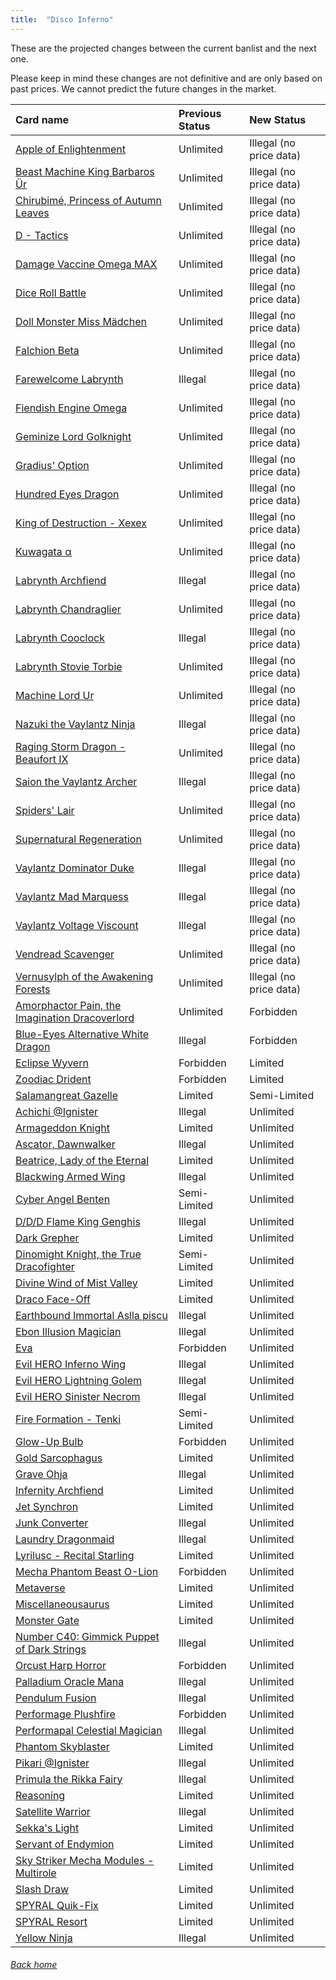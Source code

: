 ```yaml
---
title:  "Disco Inferno"
---
```


These are the projected changes between the current banlist and the next one.

Please keep in mind these changes are not definitive and are only based on past prices. We cannot predict the future changes in the market.

| Card name | Previous Status | New Status |
| :-- | :-- | :-- |
|[Apple of Enlightenment](https://db.ygoprodeck.com/card/?search=Apple%20of%20Enlightenment) | Unlimited | Illegal (no price data) |
|[Beast Machine King Barbaros Ür](https://db.ygoprodeck.com/card/?search=Beast%20Machine%20King%20Barbaros%20Ür) | Unlimited | Illegal (no price data) |
|[Chirubimé, Princess of Autumn Leaves](https://db.ygoprodeck.com/card/?search=Chirubimé,%20Princess%20of%20Autumn%20Leaves) | Unlimited | Illegal (no price data) |
|[D - Tactics](https://db.ygoprodeck.com/card/?search=D%20-%20Tactics) | Unlimited | Illegal (no price data) |
|[Damage Vaccine Omega MAX](https://db.ygoprodeck.com/card/?search=Damage%20Vaccine%20Omega%20MAX) | Unlimited | Illegal (no price data) |
|[Dice Roll Battle](https://db.ygoprodeck.com/card/?search=Dice%20Roll%20Battle) | Unlimited | Illegal (no price data) |
|[Doll Monster Miss Mädchen](https://db.ygoprodeck.com/card/?search=Doll%20Monster%20Miss%20Mädchen) | Unlimited | Illegal (no price data) |
|[Falchion Beta](https://db.ygoprodeck.com/card/?search=Falchion%20Beta) | Unlimited | Illegal (no price data) |
|[Farewelcome Labrynth](https://db.ygoprodeck.com/card/?search=Farewelcome%20Labrynth) | Illegal | Illegal (no price data) |
|[Fiendish Engine Omega](https://db.ygoprodeck.com/card/?search=Fiendish%20Engine%20Omega) | Unlimited | Illegal (no price data) |
|[Geminize Lord Golknight](https://db.ygoprodeck.com/card/?search=Geminize%20Lord%20Golknight) | Unlimited | Illegal (no price data) |
|[Gradius' Option](https://db.ygoprodeck.com/card/?search=Gradius'%20Option) | Unlimited | Illegal (no price data) |
|[Hundred Eyes Dragon](https://db.ygoprodeck.com/card/?search=Hundred%20Eyes%20Dragon) | Unlimited | Illegal (no price data) |
|[King of Destruction - Xexex](https://db.ygoprodeck.com/card/?search=King%20of%20Destruction%20-%20Xexex) | Unlimited | Illegal (no price data) |
|[Kuwagata α](https://db.ygoprodeck.com/card/?search=Kuwagata%20α) | Unlimited | Illegal (no price data) |
|[Labrynth Archfiend](https://db.ygoprodeck.com/card/?search=Labrynth%20Archfiend) | Illegal | Illegal (no price data) |
|[Labrynth Chandraglier](https://db.ygoprodeck.com/card/?search=Labrynth%20Chandraglier) | Unlimited | Illegal (no price data) |
|[Labrynth Cooclock](https://db.ygoprodeck.com/card/?search=Labrynth%20Cooclock) | Illegal | Illegal (no price data) |
|[Labrynth Stovie Torbie](https://db.ygoprodeck.com/card/?search=Labrynth%20Stovie%20Torbie) | Unlimited | Illegal (no price data) |
|[Machine Lord Ur](https://db.ygoprodeck.com/card/?search=Machine%20Lord%20Ur) | Unlimited | Illegal (no price data) |
|[Nazuki the Vaylantz Ninja](https://db.ygoprodeck.com/card/?search=Nazuki%20the%20Vaylantz%20Ninja) | Illegal | Illegal (no price data) |
|[Raging Storm Dragon - Beaufort IX](https://db.ygoprodeck.com/card/?search=Raging%20Storm%20Dragon%20-%20Beaufort%20IX) | Unlimited | Illegal (no price data) |
|[Saion the Vaylantz Archer](https://db.ygoprodeck.com/card/?search=Saion%20the%20Vaylantz%20Archer) | Illegal | Illegal (no price data) |
|[Spiders' Lair](https://db.ygoprodeck.com/card/?search=Spiders'%20Lair) | Unlimited | Illegal (no price data) |
|[Supernatural Regeneration](https://db.ygoprodeck.com/card/?search=Supernatural%20Regeneration) | Unlimited | Illegal (no price data) |
|[Vaylantz Dominator Duke](https://db.ygoprodeck.com/card/?search=Vaylantz%20Dominator%20Duke) | Illegal | Illegal (no price data) |
|[Vaylantz Mad Marquess](https://db.ygoprodeck.com/card/?search=Vaylantz%20Mad%20Marquess) | Illegal | Illegal (no price data) |
|[Vaylantz Voltage Viscount](https://db.ygoprodeck.com/card/?search=Vaylantz%20Voltage%20Viscount) | Illegal | Illegal (no price data) |
|[Vendread Scavenger](https://db.ygoprodeck.com/card/?search=Vendread%20Scavenger) | Unlimited | Illegal (no price data) |
|[Vernusylph of the Awakening Forests](https://db.ygoprodeck.com/card/?search=Vernusylph%20of%20the%20Awakening%20Forests) | Unlimited | Illegal (no price data) |
|[Amorphactor Pain, the Imagination Dracoverlord](https://db.ygoprodeck.com/card/?search=Amorphactor%20Pain,%20the%20Imagination%20Dracoverlord) | Unlimited | Forbidden |
|[Blue-Eyes Alternative White Dragon](https://db.ygoprodeck.com/card/?search=Blue-Eyes%20Alternative%20White%20Dragon) | Illegal | Forbidden |
|[Eclipse Wyvern](https://db.ygoprodeck.com/card/?search=Eclipse%20Wyvern) | Forbidden | Limited |
|[Zoodiac Drident](https://db.ygoprodeck.com/card/?search=Zoodiac%20Drident) | Forbidden | Limited |
|[Salamangreat Gazelle](https://db.ygoprodeck.com/card/?search=Salamangreat%20Gazelle) | Limited | Semi-Limited |
|[Achichi @Ignister](https://db.ygoprodeck.com/card/?search=Achichi%20@Ignister) | Illegal | Unlimited |
|[Armageddon Knight](https://db.ygoprodeck.com/card/?search=Armageddon%20Knight) | Limited | Unlimited |
|[Ascator, Dawnwalker](https://db.ygoprodeck.com/card/?search=Ascator,%20Dawnwalker) | Illegal | Unlimited |
|[Beatrice, Lady of the Eternal](https://db.ygoprodeck.com/card/?search=Beatrice,%20Lady%20of%20the%20Eternal) | Limited | Unlimited |
|[Blackwing Armed Wing](https://db.ygoprodeck.com/card/?search=Blackwing%20Armed%20Wing) | Illegal | Unlimited |
|[Cyber Angel Benten](https://db.ygoprodeck.com/card/?search=Cyber%20Angel%20Benten) | Semi-Limited | Unlimited |
|[D/D/D Flame King Genghis](https://db.ygoprodeck.com/card/?search=D/D/D%20Flame%20King%20Genghis) | Illegal | Unlimited |
|[Dark Grepher](https://db.ygoprodeck.com/card/?search=Dark%20Grepher) | Limited | Unlimited |
|[Dinomight Knight, the True Dracofighter](https://db.ygoprodeck.com/card/?search=Dinomight%20Knight,%20the%20True%20Dracofighter) | Semi-Limited | Unlimited |
|[Divine Wind of Mist Valley](https://db.ygoprodeck.com/card/?search=Divine%20Wind%20of%20Mist%20Valley) | Limited | Unlimited |
|[Draco Face-Off](https://db.ygoprodeck.com/card/?search=Draco%20Face-Off) | Limited | Unlimited |
|[Earthbound Immortal Aslla piscu](https://db.ygoprodeck.com/card/?search=Earthbound%20Immortal%20Aslla%20piscu) | Illegal | Unlimited |
|[Ebon Illusion Magician](https://db.ygoprodeck.com/card/?search=Ebon%20Illusion%20Magician) | Illegal | Unlimited |
|[Eva](https://db.ygoprodeck.com/card/?search=Eva) | Forbidden | Unlimited |
|[Evil HERO Inferno Wing](https://db.ygoprodeck.com/card/?search=Evil%20HERO%20Inferno%20Wing) | Illegal | Unlimited |
|[Evil HERO Lightning Golem](https://db.ygoprodeck.com/card/?search=Evil%20HERO%20Lightning%20Golem) | Illegal | Unlimited |
|[Evil HERO Sinister Necrom](https://db.ygoprodeck.com/card/?search=Evil%20HERO%20Sinister%20Necrom) | Illegal | Unlimited |
|[Fire Formation - Tenki](https://db.ygoprodeck.com/card/?search=Fire%20Formation%20-%20Tenki) | Semi-Limited | Unlimited |
|[Glow-Up Bulb](https://db.ygoprodeck.com/card/?search=Glow-Up%20Bulb) | Forbidden | Unlimited |
|[Gold Sarcophagus](https://db.ygoprodeck.com/card/?search=Gold%20Sarcophagus) | Limited | Unlimited |
|[Grave Ohja](https://db.ygoprodeck.com/card/?search=Grave%20Ohja) | Illegal | Unlimited |
|[Infernity Archfiend](https://db.ygoprodeck.com/card/?search=Infernity%20Archfiend) | Limited | Unlimited |
|[Jet Synchron](https://db.ygoprodeck.com/card/?search=Jet%20Synchron) | Limited | Unlimited |
|[Junk Converter](https://db.ygoprodeck.com/card/?search=Junk%20Converter) | Illegal | Unlimited |
|[Laundry Dragonmaid](https://db.ygoprodeck.com/card/?search=Laundry%20Dragonmaid) | Illegal | Unlimited |
|[Lyrilusc - Recital Starling](https://db.ygoprodeck.com/card/?search=Lyrilusc%20-%20Recital%20Starling) | Limited | Unlimited |
|[Mecha Phantom Beast O-Lion](https://db.ygoprodeck.com/card/?search=Mecha%20Phantom%20Beast%20O-Lion) | Forbidden | Unlimited |
|[Metaverse](https://db.ygoprodeck.com/card/?search=Metaverse) | Limited | Unlimited |
|[Miscellaneousaurus](https://db.ygoprodeck.com/card/?search=Miscellaneousaurus) | Limited | Unlimited |
|[Monster Gate](https://db.ygoprodeck.com/card/?search=Monster%20Gate) | Limited | Unlimited |
|[Number C40: Gimmick Puppet of Dark Strings](https://db.ygoprodeck.com/card/?search=Number%20C40:%20Gimmick%20Puppet%20of%20Dark%20Strings) | Illegal | Unlimited |
|[Orcust Harp Horror](https://db.ygoprodeck.com/card/?search=Orcust%20Harp%20Horror) | Forbidden | Unlimited |
|[Palladium Oracle Mana](https://db.ygoprodeck.com/card/?search=Palladium%20Oracle%20Mana) | Illegal | Unlimited |
|[Pendulum Fusion](https://db.ygoprodeck.com/card/?search=Pendulum%20Fusion) | Illegal | Unlimited |
|[Performage Plushfire](https://db.ygoprodeck.com/card/?search=Performage%20Plushfire) | Forbidden | Unlimited |
|[Performapal Celestial Magician](https://db.ygoprodeck.com/card/?search=Performapal%20Celestial%20Magician) | Illegal | Unlimited |
|[Phantom Skyblaster](https://db.ygoprodeck.com/card/?search=Phantom%20Skyblaster) | Limited | Unlimited |
|[Pikari @Ignister](https://db.ygoprodeck.com/card/?search=Pikari%20@Ignister) | Illegal | Unlimited |
|[Primula the Rikka Fairy](https://db.ygoprodeck.com/card/?search=Primula%20the%20Rikka%20Fairy) | Illegal | Unlimited |
|[Reasoning](https://db.ygoprodeck.com/card/?search=Reasoning) | Limited | Unlimited |
|[Satellite Warrior](https://db.ygoprodeck.com/card/?search=Satellite%20Warrior) | Illegal | Unlimited |
|[Sekka's Light](https://db.ygoprodeck.com/card/?search=Sekka's%20Light) | Limited | Unlimited |
|[Servant of Endymion](https://db.ygoprodeck.com/card/?search=Servant%20of%20Endymion) | Limited | Unlimited |
|[Sky Striker Mecha Modules - Multirole](https://db.ygoprodeck.com/card/?search=Sky%20Striker%20Mecha%20Modules%20-%20Multirole) | Limited | Unlimited |
|[Slash Draw](https://db.ygoprodeck.com/card/?search=Slash%20Draw) | Limited | Unlimited |
|[SPYRAL Quik-Fix](https://db.ygoprodeck.com/card/?search=SPYRAL%20Quik-Fix) | Limited | Unlimited |
|[SPYRAL Resort](https://db.ygoprodeck.com/card/?search=SPYRAL%20Resort) | Limited | Unlimited |
|[Yellow Ninja](https://db.ygoprodeck.com/card/?search=Yellow%20Ninja) | Illegal | Unlimited |

###### [Back home](index)